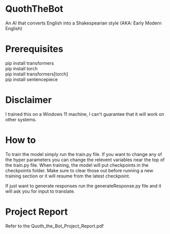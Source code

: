 # QuothTheBot
An AI that converts English into a Shakespearian style (AKA: Early Modern English)

# Prerequisites
pip install transformers    
pip install torch   
pip install transformers[torch]  
pip install sentencepiece  

# Disclaimer
I trained this on a Windows 11 machine, I can't guarantee that it will work on other systems.

# How to
To train the model simply run the train.py file.
If you want to change any of the hyper parameters you can change the relevent variables near the top of the train.py file.
When training, the model will put checkpoints in the checkpoints folder. Make sure to clear those out before running a new training section or it will resume from the latest checkpoint.

If just want to generate responses run the generateResponse.py file and it will ask you for input to translate.

# Project Report
Refer to the Quoth_the_Bot_Project_Report.pdf


